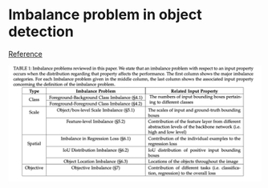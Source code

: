 # Imbalance problem in object detection

[Reference](https://arxiv.org/pdf/1909.00169.pdf)

![img](../.gitbook/assets/imbalance_1.jpg)


